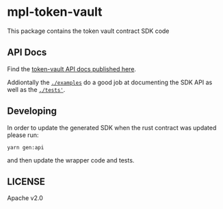 # mpl-token-vault

This package contains the token vault contract SDK code

## API Docs


Find the [token-vault API docs published
here](https://metaplex-foundation.github.io/metaplex-program-library/docs/token-vault/index.html).

Addiontally the [`./examples`](./examples) do a good job at documenting the SDK API as well as the
[`./tests'`](./tests).

## Developing

In order to update the generated SDK when the rust contract was updated please run:

```
yarn gen:api
```

and then update the wrapper code and tests.

## LICENSE

Apache v2.0
